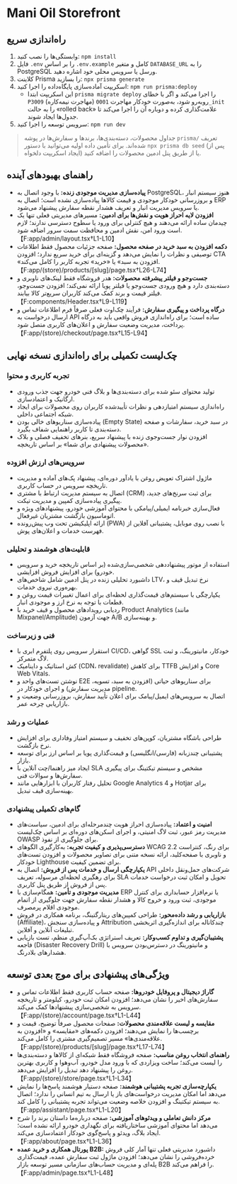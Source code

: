 # Mani Oil Storefront

## راه‌اندازی سریع
1. وابستگی‌ها را نصب کنید: `npm install`
2. فایل `.env` را بر اساس `.env.example` کامل و متغیر `DATABASE_URL` را به PostgreSQL ورسل یا سرویس محلی خود اشاره دهید.
3. کلاینت Prisma را بسازید: `npx prisma generate`
4. اسکریپت آماده‌سازی پایگاه‌داده را اجرا کنید: `npm run prisma:deploy`
   - این اسکریپت ابتدا `prisma migrate deploy` را اجرا می‌کند و اگر با خطای `P3009` (مهاجرت نیمه‌کاره) روبه‌رو شود، به‌صورت خودکار مهاجرت `0001_init` را به حالت «rolled back» علامت‌گذاری کرده و دوباره آن را اجرا می‌کند تا جدول‌ها ایجاد شوند.
5. سرویس توسعه را اجرا کنید: `npm run dev`

> جداول محصولات، دسته‌بندی‌ها، برندها و سفارش‌ها در پوشه `prisma/` تعریف شده‌اند. برای تأمین داده اولیه می‌توانید با دستور `npx prisma db seed` (پس از ایجاد اسکریپت دلخواه) یا از طریق پنل ادمین محصولات را اضافه کنید.

## راهنمای بهبودهای آینده
- **پیاده‌سازی مدیریت موجودی زنده:** با وجود اتصال به PostgreSQL، هنوز سیستم انبار و بروزرسانی خودکار موجودی و قیمت کالاها پیاده‌سازی نشده است؛ اتصال به ERP یا سرویس مدیریت انبار و تعریف هشدار نقطه سفارش پیشنهاد می‌شود.
- **افزودن لایه احراز هویت و نقش‌ها برای ادمین:** مسیرهای مدیریتی فعلی تنها یک چیدمان ساده ارائه می‌دهند و هیچ کنترلی برای ورود یا سطوح دسترسی ندارند؛ لازم است ورود امن، نقش ادمین و محافظت سمت سرور اضافه شود.【F:app/admin/layout.tsx†L1-L10】
- **دکمه افزودن به سبد خرید در صفحه محصول:** صفحه جزئیات محصول فقط اطلاعات توصیفی و نظرات را نمایش می‌دهد و گزینه‌ای برای خرید سریع ندارد؛ افزودن CTA «افزودن به سبد» یا «خرید» تجربه کاربر را کامل می‌کند.【F:app/(store)/products/[slug]/page.tsx†L26-L74】
- **جست‌وجو و فیلتر پیشرفته محصولات:** هدر فروشگاه فقط لینک‌های ناوبری و دسته‌بندی دارد و هیچ ورودی جست‌وجو یا فیلتر پویا ارائه نمی‌کند؛ افزودن جست‌وجو، فیلتر قیمت و برند کمک می‌کند کاربران سریع‌تر کالا بیابند.【F:components/Header.tsx†L9-L119】
- **درگاه پرداخت و پیگیری سفارش:** فرآیند چک‌اوت فعلی صرفاً فرم اطلاعات تماس و ارسال درخواست به API ساده است؛ برای راه‌اندازی فروش واقعی باید به درگاه پرداخت، مدیریت وضعیت سفارش و اعلان‌های کاربری متصل شود.【F:app/(store)/checkout/page.tsx†L15-L94】

## چک‌لیست تکمیلی برای راه‌اندازی نسخه نهایی
### تجربه کاربری و محتوا
- تولید محتوای سئو شده برای دسته‌بندی‌ها و بلاگ فنی خودرو جهت جذب ورودی ارگانیک و اعتمادسازی.
- راه‌اندازی سیستم امتیازدهی و نظرات تأییدشده کاربران روی محصولات برای ایجاد شبکه اجتماعی داخلی.
- پیاده‌سازی سناریوهای خالی بودن (Empty State) در سبد خرید، سفارشات و صفحه دسته‌بندی تا کاربر راهنمایی شفاف بگیرد.
- افزودن نوار جست‌وجوی زنده با پیشنهاد سریع، بنرهای تخفیف فصلی و بلاک «محصولات پیشنهادی برای شما» بر اساس تاریخچه.

### سرویس‌های ارزش افزوده
- ماژول اشتراک تعویض روغن با یادآور دوره‌ای، پیشنهاد پک‌های آماده و مدیریت تاریخچه سرویس در حساب کاربری.
- اتصال به سیستم مدیریت ارتباط با مشتری (CRM) برای ثبت سرنخ‌های جدید، پیگیری پیاده‌سازی کمپین و مدیریت تیکت.
- فعال‌سازی خبرنامه ایمیلی/پیامکی با محتوای آموزشی خودرو، پیشنهادهای ویژه و اتوماسیون بازگشت مشتریان غیرفعال.
- ارائه اپلیکیشن تحت وب پیش‌رونده (PWA) با نصب روی موبایل، پشتیبانی آفلاین از فهرست خدمات و اعلان‌های پوش.

### قابلیت‌های هوشمند و تحلیلی
- استفاده از موتور پیشنهاددهی شخصی‌سازی‌شده (بر اساس تاریخچه خرید و سرویس خودرو) برای افزایش فروش افزایشی.
- داشبورد تحلیلی زنده در پنل ادمین شامل شاخص‌های LTV، نرخ تبدیل قیف و بهره‌وری نیروی خدمات.
- یکپارچگی با سیستم‌های قیمت‌گذاری لحظه‌ای برای اعمال تغییرات قیمت روغن و قطعات با توجه به نرخ ارز و موجودی انبار.
- ردیابی رویدادهای محصول و قیف خرید با Product Analytics (مانند Mixpanel/Amplitude) جهت آزمون A/B و بهینه‌سازی.

### فنی و زیرساخت
- استقرار سرویس روی پلتفرم ابری با CI/CD، گواهی SSL خودکار، مانیتورینگ، و ثبت لاگ متمرکز.
- کش استاتیک و داینامیک (CDN، revalidate) برای کاهش TTFB و افزایش Core Web Vitals.
- نوشتن تست‌های واحد و E2E برای سناریوهای حیاتی (افزودن به سبد، تسویه، مدیریت سفارش) و اجرای خودکار در pipeline.
- اتصال به سرویس‌های ایمیل/پیامک برای اعلان تأیید سفارش، بروزرسانی وضعیت و بازاریابی چرخه عمر.

### عملیات و رشد
- طراحی باشگاه مشتریان، کوپن‌های تخفیف و سیستم امتیاز وفاداری برای افزایش نرخ بازگشت.
- پشتیبانی چندزبانه (فارسی/انگلیسی) و قیمت‌گذاری پویا بر اساس ارز برای توسعه بازار.
- ایجاد میز راهنما/چت آنلاین با SLA مشخص و سیستم تیکتینگ برای پیگیری سفارش‌ها و سوالات فنی.
- تحلیل رفتار کاربران با ابزارهایی مانند Google Analytics 4 و Hotjar برای بهینه‌سازی قیف تبدیل.

### گام‌های تکمیلی پیشنهادی
- **امنیت و اعتماد:** پیاده‌سازی احراز هویت چندمرحله‌ای برای ادمین، سیاست‌های مدیریت رمز عبور، ثبت لاگ امنیتی، و اجرای اسکن‌های دوره‌ای بر اساس چک‌لیست OWASP برای جلوگیری از نفوذ.
- **دسترسی‌پذیری و کیفیت تجربه:** به‌کارگیری الگوهای WCAG 2.2 برای رنگ، کنتراست و ناوبری با صفحه‌کلید، ارائه نسخه متنی برای تصاویر محصولات و افزودن تست‌های خودکار Lighthouse برای تضمین کیفیت.
- **یکپارچگی ارسال و خدمات پس از فروش:** اتصال به API شرکت‌های حمل‌ونقل داخلی برای رهگیری لحظه‌ای مرسوله، تعریف SLA تحویل و امکان ثبت درخواست خدمات پس از فروش از طریق پنل کاربری.
- **مدیریت موجودی و تأمین:** همگام‌سازی با ERP یا نرم‌افزار حسابداری برای کنترل موجودی، ثبت ورود و خروج کالا و هشدار نقطه سفارش جهت جلوگیری از اتمام موجودی اقلام پرمصرف.
- **بازاریابی و رشد داده‌محور:** طراحی کمپین‌های ریتارگتینگ، برنامه همکاری در فروش (Affiliate)، و پیاده‌سازی سنجش Attribution چندکاناله برای اندازه‌گیری اثربخشی تبلیغات آنلاین و آفلاین.
- **پشتیبان‌گیری و تداوم کسب‌وکار:** تعریف استراتژی بک‌آپ‌گیری منظم، تست بازیابی فاجعه (Disaster Recovery Drill) و مانیتورینگ در دسترس‌بودن سرویس با هشدارهای بلادرنگ.

## ویژگی‌های پیشنهادی برای موج بعدی توسعه
- **گاراژ دیجیتال و پروفایل خودروها:** صفحه حساب کاربری فقط اطلاعات تماس و سفارش‌های اخیر را نشان می‌دهد؛ افزودن امکان ثبت خودرو، کیلومتر و تاریخچه سرویس به شخصی‌سازی پیشنهادها کمک می‌کند.【F:app/(store)/account/page.tsx†L1-L44】
- **مقایسه و لیست علاقه‌مندی محصولات:** صفحات محصول صرفاً توضیح، قیمت و برچسب‌ها را نمایش می‌دهند؛ افزودن دکمه‌های «مقایسه» و «افزودن به علاقه‌مندی‌ها» مسیر تصمیم‌گیری مشتری را کامل می‌کند.【F:app/(store)/products/[slug]/page.tsx†L17-L74】
- **راهنمای انتخاب روغن مناسب:** صفحه فروشگاه فقط شبکه‌ای از کالاها و دسته‌بندی‌ها را لیست می‌کند؛ ساخت ویزاردی که با ورود مدل خودرو، آب‌وهوا و کاربری بهترین روغن را پیشنهاد دهد تبدیل را افزایش می‌دهد.【F:app/(store)/store/page.tsx†L1-L34】
- **یکپارچه‌سازی تجربه پشتیبانی هوشمند:** صفحه دستیار هوشمند پاسخ‌ها را نمایش می‌دهد اما امکان مدیریت درخواست‌های باز یا ارسال به تیم انسانی را ندارد؛ اتصال به سیستم تیکتینگ و افزودن خلاصه‌ وضعیت می‌تواند تجربه پشتیبانی را کامل کند.【F:app/assistant/page.tsx†L1-L20】
- **مرکز دانش تعاملی و ویدئوهای آموزشی:** صفحه درباره‌ما داستان برند را شرح می‌دهد اما محتوای آموزشی ساختاریافته برای نگهداری خودرو ارائه نشده است؛ ایجاد بلاگ، ویدئو و پاسخ‌گوی خودکار اعتمادسازی می‌کند.【F:app/about/page.tsx†L1-L36】
- **پورتال همکاری و خرید عمده B2B:** داشبورد مدیریتی فعلی تنها آمار کلی فروش خرده‌فروشی را نشان می‌دهد؛ افزودن ماژول ثبت سفارش عمده، قیمت‌گذاری پله‌ای و مدیریت حساب‌های سازمانی مسیر توسعه بازار B2B را فراهم می‌کند.【F:app/admin/page.tsx†L1-L48】

